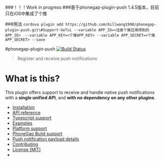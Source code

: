 ###！！！Work in progress
###基于phonegap-plugin-push 1.4.5版本，目前只在iOS中集成了个推

###用法
`cordova plugin add https://github.com/billwang1990/phonegap-plugin-push.git\#Support-GeTui --variable APP_ID=<注册个推应用得到的APP_ID> 
   --variable APP_KEY=<个推APP_KEY> --variable APP_SECRET=<个推APP_SECRET> --save`

#phonegap-plugin-push [![Build Status](https://travis-ci.org/phonegap/phonegap-plugin-push.svg)](https://travis-ci.org/phonegap/phonegap-plugin-push)

> Register and receive push notifications

# What is this?

This plugin offers support to receive and handle native push notifications with a **single unified API**, and **with no dependency on any other plugins**.

- [Installation](docs/INSTALLATION.md)
- [API reference](docs/API.md)
- [Typescript support](docs/TYPESCRIPT.md)
- [Examples](docs/EXAMPLES.md)
- [Platform support](docs/PLATFORM_SUPPORT.md)
- [PhoneGap Build support](docs/PHONEGAP_BUILD.md)
- [Push notification payload details](docs/PAYLOAD.md)
- [Contributing](CONTRIBUTING.md)
- [License (MIT)](MIT-LICENSE)
- 
